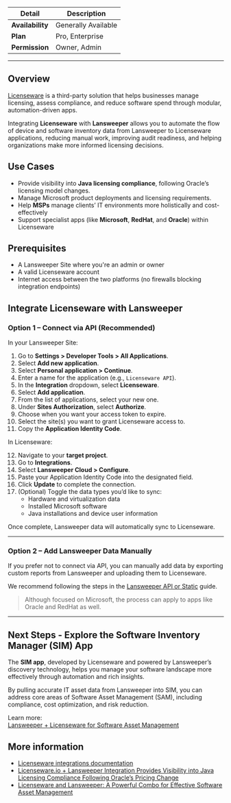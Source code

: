 <!--
🎨 Ownership key (for internal reference — can be removed or ignored by contributors)
> 🔵 Blue = Integration provider-owned
> 🟠 Orange = Lansweeper-owned
-->

| Detail           | Description                             |
|------------------|-----------------------------------------|
| **Availability** | Generally Available                     |
| **Plan**         | Pro, Enterprise                         |
| **Permission**   | Owner, Admin                            |

---

## Overview

[Licenseware](https://www.licenseware.io/) is a third-party solution that helps businesses manage licensing, assess compliance, and reduce software spend through modular, automation-driven apps.

Integrating **Licenseware** with **Lansweeper** allows you to automate the flow of device and software inventory data from Lansweeper to Licenseware applications, reducing manual work, improving audit readiness, and helping organizations make more informed licensing decisions.

## Use Cases

- Provide visibility into **Java licensing compliance**, following Oracle’s licensing model changes.
- Manage Microsoft product deployments and licensing requirements. 
- Help **MSPs** manage clients’ IT environments more holistically and cost-effectively
- Support specialist apps (like **Microsoft**, **RedHat**, and **Oracle**) within Licenseware

## Prerequisites

- A Lansweeper Site where you're an admin or owner
- A valid Licenseware account
- Internet access between the two platforms (no firewalls blocking integration endpoints)

## Integrate Licenseware with Lansweeper

### Option 1 – Connect via API (Recommended)

In your Lansweeper Site:

1. Go to **Settings > Developer Tools > All Applications**.
2. Select **Add new application**.
3. Select **Personal application > Continue**.
4. Enter a name for the application (e.g., `Licenseware API`).
5. In the **Integration** dropdown, select **Licenseware**.
6. Select **Add application**.
7. From the list of applications, select your new one.
8. Under **Sites Authorization**, select **Authorize**.
9. Choose when you want your access token to expire.
10. Select the site(s) you want to grant Licenseware access to.
11. Copy the **Application Identity Code**.

In Licenseware:

12. Navigate to your **target project**.
13. Go to **Integrations**.
14. Select **Lansweeper Cloud > Configure**.
15. Paste your Application Identity Code into the designated field.
16. Click **Update** to complete the connection.
17. (Optional) Toggle the data types you’d like to sync:
    - Hardware and virtualization data  
    - Installed Microsoft software  
    - Java installations and device user information

Once complete, Lansweeper data will automatically sync to Licenseware.

---

### Option 2 – Add Lansweeper Data Manually

If you prefer not to connect via API, you can manually add data by exporting custom reports from Lansweeper and uploading them to Licenseware.

We recommend following the steps in the [Lansweeper API or Static](https://help.licenseware.io/mdm-lansweeper-integration) guide.
> Although focused on Microsoft, the process can apply to apps like Oracle and RedHat as well.

---

## Next Steps - Explore the Software Inventory Manager (SIM) App

The **SIM app**, developed by Licenseware and powered by Lansweeper’s discovery technology, helps you manage your software landscape more effectively through automation and rich insights.

By pulling accurate IT asset data from Lansweeper into SIM, you can address core areas of Software Asset Management (SAM), including compliance, cost optimization, and risk reduction.

Learn more:  
[Lansweeper + Licenseware for Software Asset Management](https://www.lansweeper.com/product/integrations/financial-strategic-planning/licenseware/)

## More information

- [Licenseware integrations documentation](https://help.licenseware.io/mdm-lansweeper-integration)
- [Licenseware.io + Lansweeper Integration Provides Visibility into Java Licensing Compliance Following Oracle’s Pricing Change](https://www.lansweeper.com/blog/partners-and-integrations/licenseware-io-lansweeper-integration-provides-visibility-into-java-licensing-compliance-following-oracles-pricing-change/)
- [Licenseware and Lansweeper: A Powerful Combo for Effective Software Asset Management](https://www.lansweeper.com/blog/partners-and-integrations/licenseware-and-lansweeper-a-powerful-combo-for-effective-software-asset-management/)
